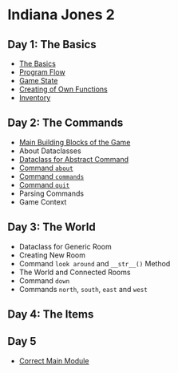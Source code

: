# Indiana Jones 2

## Day 1: The Basics

* [The Basics](100-basics.md)
* [Program Flow](110-program.flow.md)
* [Game State](120-game.state.md)
* [Creating of Own Functions](125-own.functions.md)
* [Inventory](130-inventory.md)


## Day 2: The Commands

* [Main Building Blocks of the Game](200-main.building.blocks.md)
* About Dataclasses
* [Dataclass for Abstract Command](210-dataclass.command.md)
* [Command `about`](220-commands.as.dataclasses.md)
* [Command `commands`](220-commands.as.dataclasses.md)
* [Command `quit`](220-commands.as.dataclasses.md)
* Parsing Commands
* Game Context


## Day 3: The World

* Dataclass for Generic Room
* Creating New Room
* Command `look around` and `__str__()` Method
* The World and Connected Rooms
* Command `down`
* Commands `north`, `south`, `east` and `west`


## Day 4: The Items


## Day 5

* [Correct Main Module](599-correct.main.md)
